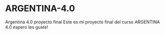 # ARGENTINA-4.0
Argentina 4.0 proyecto final
Este es mi proyecto final del curso ARGENTINA 4.0
espero les guste!
